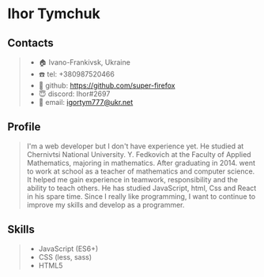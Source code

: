 # Ihor Tymchuk
## Contacts
> - :house: Ivano-Frankivsk, Ukraine
> - :phone: tel: +380987520466 
> - :cowboy_hat_face: github: https://github.com/super-firefox
> - :innocent: discord: Ihor#2697
> - :e-mail: email: igortym777@ukr.net 

## Profile
> I'm a web developer but I don't have experience yet. He studied at Chernivtsi National University. Y. Fedkovich at the Faculty of Applied Mathematics, majoring in mathematics. After graduating in 2014. went to work at school as a teacher of mathematics and computer science. It helped me gain experience in teamwork, responsibility and the ability to teach others. He has studied JavaScript, html, Css and React in his spare time. Since I really like programming, I want to continue to improve my skills and develop as a programmer.

## Skills

> - JavaScript (ES6+)  
> - CSS (less, sass)  
> - HTML5

